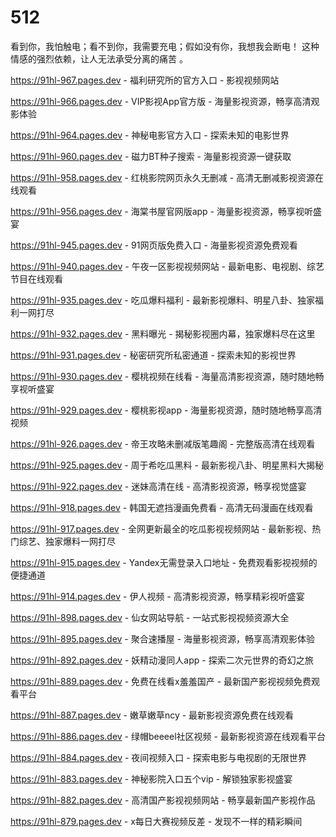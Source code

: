 # 512
看到你，我怕触电；看不到你，我需要充电；假如没有你，我想我会断电！ 这种情感的强烈依赖，让人无法承受分离的痛苦 。

https://91hl-967.pages.dev - 福利研究所的官方入口 - 影视视频网站

https://91hl-966.pages.dev - VIP影视App官方版 - 海量影视资源，畅享高清观影体验

https://91hl-964.pages.dev - 神秘电影官方入口 - 探索未知的电影世界

https://91hl-960.pages.dev - 磁力BT种子搜索 - 海量影视资源一键获取

https://91hl-958.pages.dev - 红桃影院网页永久无删减 - 高清无删减影视资源在线观看

https://91hl-956.pages.dev - 海棠书屋官网版app - 海量影视资源，畅享视听盛宴

https://91hl-945.pages.dev - 91网页版免费入口 - 海量影视资源免费观看

https://91hl-940.pages.dev - 午夜一区影视视频网站 - 最新电影、电视剧、综艺节目在线观看

https://91hl-935.pages.dev - 吃瓜爆料福利 - 最新影视爆料、明星八卦、独家福利一网打尽

https://91hl-932.pages.dev - 黑料曝光 - 揭秘影视圈内幕，独家爆料尽在这里

https://91hl-931.pages.dev - 秘密研究所私密通道 - 探索未知的影视世界

https://91hl-930.pages.dev - 樱桃视频在线看 - 海量高清影视资源，随时随地畅享视听盛宴

https://91hl-929.pages.dev - 樱桃影视app - 海量影视资源，随时随地畅享高清视频

https://91hl-926.pages.dev - 帝王攻略未删减版笔趣阁 - 完整版高清在线观看

https://91hl-925.pages.dev - 周于希吃瓜黑料 - 最新影视八卦、明星黑料大揭秘

https://91hl-922.pages.dev - 迷妹高清在线 - 高清影视资源，畅享视觉盛宴

https://91hl-918.pages.dev - 韩国无遮挡漫画免费看 - 高清无码漫画在线观看

https://91hl-917.pages.dev - 全网更新最全的吃瓜影视视频网站 - 最新影视、热门综艺、独家爆料一网打尽

https://91hl-915.pages.dev - Yandex无需登录入口地址 - 免费观看影视视频的便捷通道

https://91hl-914.pages.dev - 伊人视频 - 高清影视资源，畅享精彩视听盛宴

https://91hl-898.pages.dev - 仙女网站导航 - 一站式影视视频资源大全

https://91hl-895.pages.dev - 聚合速播屋 - 海量影视资源，畅享高清观影体验

https://91hl-892.pages.dev - 妖精动漫同人app - 探索二次元世界的奇幻之旅

https://91hl-889.pages.dev - 免费在线看x羞羞国产 - 最新国产影视视频免费观看平台

https://91hl-887.pages.dev - 嫩草嫩草ncy - 最新影视资源免费在线观看

https://91hl-886.pages.dev - 绿帽beeeel社区视频 - 最新影视资源在线观看平台

https://91hl-884.pages.dev - 夜间视频入口 - 探索电影与电视剧的无限世界

https://91hl-883.pages.dev - 神秘影院入口五个vip - 解锁独家影视盛宴

https://91hl-882.pages.dev - 高清国产影视视频网站 - 畅享最新国产影视作品

https://91hl-879.pages.dev - x每日大赛视频反差 - 发现不一样的精彩瞬间
